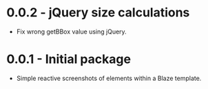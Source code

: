 # 0.0.2 - jQuery size calculations
* Fix wrong getBBox value using jQuery.

# 0.0.1 - Initial package
* Simple reactive screenshots of elements within a Blaze template.
